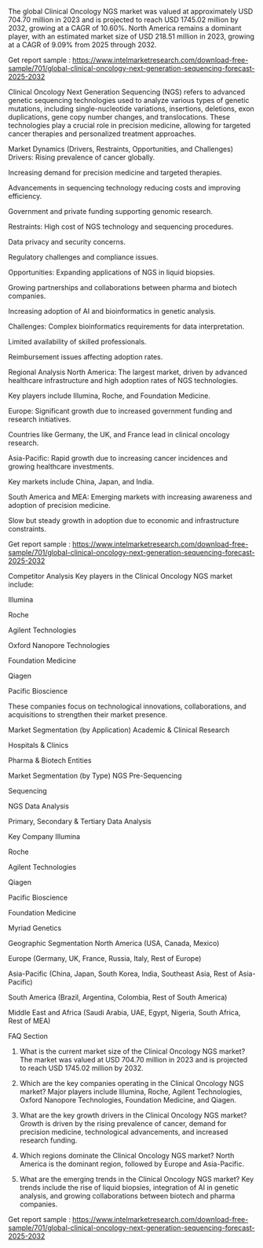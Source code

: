 The global Clinical Oncology NGS market was valued at approximately USD 704.70 million in 2023 and is projected to reach USD 1745.02 million by 2032, growing at a CAGR of 10.60%. North America remains a dominant player, with an estimated market size of USD 218.51 million in 2023, growing at a CAGR of 9.09% from 2025 through 2032.

Get report sample :   https://www.intelmarketresearch.com/download-free-sample/701/global-clinical-oncology-next-generation-sequencing-forecast-2025-2032

Clinical Oncology Next Generation Sequencing (NGS) refers to advanced genetic sequencing technologies used to analyze various types of genetic mutations, including single-nucleotide variations, insertions, deletions, exon duplications, gene copy number changes, and translocations. These technologies play a crucial role in precision medicine, allowing for targeted cancer therapies and personalized treatment approaches.

Market Dynamics (Drivers, Restraints, Opportunities, and Challenges)
Drivers:
Rising prevalence of cancer globally.

Increasing demand for precision medicine and targeted therapies.

Advancements in sequencing technology reducing costs and improving efficiency.

Government and private funding supporting genomic research.

Restraints:
High cost of NGS technology and sequencing procedures.

Data privacy and security concerns.

Regulatory challenges and compliance issues.

Opportunities:
Expanding applications of NGS in liquid biopsies.

Growing partnerships and collaborations between pharma and biotech companies.

Increasing adoption of AI and bioinformatics in genetic analysis.

Challenges:
Complex bioinformatics requirements for data interpretation.

Limited availability of skilled professionals.

Reimbursement issues affecting adoption rates.

Regional Analysis
North America:
The largest market, driven by advanced healthcare infrastructure and high adoption rates of NGS technologies.

Key players include Illumina, Roche, and Foundation Medicine.

Europe:
Significant growth due to increased government funding and research initiatives.

Countries like Germany, the UK, and France lead in clinical oncology research.

Asia-Pacific:
Rapid growth due to increasing cancer incidences and growing healthcare investments.

Key markets include China, Japan, and India.

South America and MEA:
Emerging markets with increasing awareness and adoption of precision medicine.

Slow but steady growth in adoption due to economic and infrastructure constraints.

Get report sample :   https://www.intelmarketresearch.com/download-free-sample/701/global-clinical-oncology-next-generation-sequencing-forecast-2025-2032

Competitor Analysis
Key players in the Clinical Oncology NGS market include:

Illumina

Roche

Agilent Technologies

Oxford Nanopore Technologies

Foundation Medicine

Qiagen

Pacific Bioscience

These companies focus on technological innovations, collaborations, and acquisitions to strengthen their market presence.

Market Segmentation (by Application)
Academic & Clinical Research

Hospitals & Clinics

Pharma & Biotech Entities

Market Segmentation (by Type)
NGS Pre-Sequencing

Sequencing

NGS Data Analysis

Primary, Secondary & Tertiary Data Analysis

Key Company
Illumina

Roche

Agilent Technologies

Qiagen

Pacific Bioscience

Foundation Medicine

Myriad Genetics

Geographic Segmentation
North America (USA, Canada, Mexico)

Europe (Germany, UK, France, Russia, Italy, Rest of Europe)

Asia-Pacific (China, Japan, South Korea, India, Southeast Asia, Rest of Asia-Pacific)

South America (Brazil, Argentina, Colombia, Rest of South America)

Middle East and Africa (Saudi Arabia, UAE, Egypt, Nigeria, South Africa, Rest of MEA)

FAQ Section 
1. What is the current market size of the Clinical Oncology NGS market?
The market was valued at USD 704.70 million in 2023 and is projected to reach USD 1745.02 million by 2032.

2. Which are the key companies operating in the Clinical Oncology NGS market?
Major players include Illumina, Roche, Agilent Technologies, Oxford Nanopore Technologies, Foundation Medicine, and Qiagen.

3. What are the key growth drivers in the Clinical Oncology NGS market?
Growth is driven by the rising prevalence of cancer, demand for precision medicine, technological advancements, and increased research funding.

4. Which regions dominate the Clinical Oncology NGS market?
North America is the dominant region, followed by Europe and Asia-Pacific.

5. What are the emerging trends in the Clinical Oncology NGS market?
Key trends include the rise of liquid biopsies, integration of AI in genetic analysis, and growing collaborations between biotech and pharma companies.

Get report sample :   https://www.intelmarketresearch.com/download-free-sample/701/global-clinical-oncology-next-generation-sequencing-forecast-2025-2032
